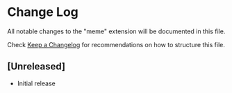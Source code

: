 # Change Log

All notable changes to the "meme" extension will be documented in this file.

Check [Keep a Changelog](http://keepachangelog.com/) for recommendations on how to structure this file.

## [Unreleased]

- Initial release